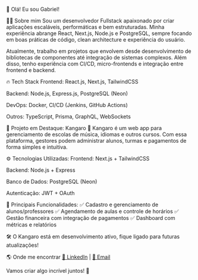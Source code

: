 🚀 Olá! Eu sou Gabriel!

👨‍💻 Sobre mim
Sou um desenvolvedor Fullstack apaixonado por criar aplicações escaláveis, performáticas e bem estruturadas. Minha experiência abrange React, Next.js, Node.js e PostgreSQL, sempre focando em boas práticas de código, clean architecture e experiência do usuário.

Atualmente, trabalho em projetos que envolvem desde desenvolvimento de bibliotecas de componentes até integração de sistemas complexos. Além disso, tenho experiência com CI/CD, micro-frontends e integração entre frontend e backend.

🔥 Tech Stack
Frontend: React.js, Next.js, TailwindCSS

Backend: Node.js, Express.js, PostgreSQL (Neon)

DevOps: Docker, CI/CD (Jenkins, GitHub Actions)

Outros: TypeScript, Prisma, GraphQL, WebSockets

🚀 Projeto em Destaque: Kangaro
🔹 Kangaro é um web app para gerenciamento de escolas de música, idiomas e outros cursos. Com essa plataforma, gestores podem administrar alunos, turmas e pagamentos de forma simples e intuitiva.

⚙️ Tecnologias Utilizadas:
Frontend: Next.js + TailwindCSS

Backend: Node.js + Express

Banco de Dados: PostgreSQL (Neon)

Autenticação: JWT + OAuth

📌 Principais Funcionalidades:
✅ Cadastro e gerenciamento de alunos/professores
✅ Agendamento de aulas e controle de horários
✅ Gestão financeira com integração de pagamentos
✅ Dashboard com métricas e relatórios

🛠 O Kangaro está em desenvolvimento ativo, fique ligado para futuras atualizações!

🌎 Onde me encontrar
[🔗 LinkedIn](https://www.linkedin.com/in/gabriel-lavalle-favaro/) | [📧 Email](gabriel.lfavaro@gmail.com)

Vamos criar algo incrível juntos! 🚀
